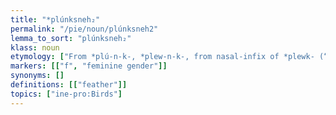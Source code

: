 ```yaml
---
title: "*plúnksneh₂"
permalink: "/pie/noun/plúnksneh2"
lemma_to_sort: "plúnksneh₂"
klass: noun
etymology: ["From *plú-n-k-, *plew-n-k-, from nasal-infix of *plewk- (“to fly, float”)  +‎ *-sneh₂."]
markers: [["f", "feminine gender"]]
synonyms: []
definitions: [["feather"]]
topics: ["ine-pro:Birds"]
---
```

